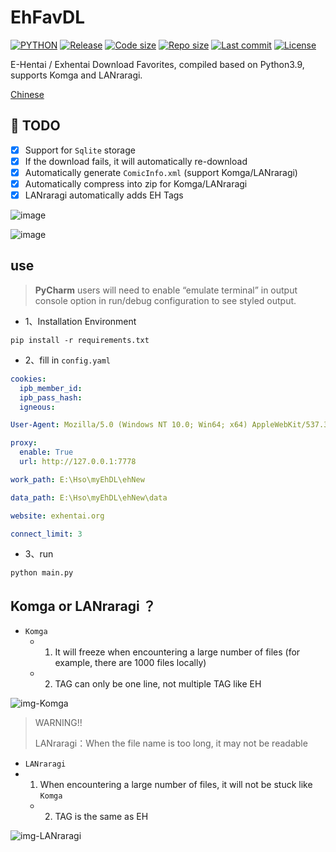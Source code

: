 # EhFavDL

[![PYTHON](https://img.shields.io/badge/Python-3.9-orange.svg)](https://www.python.org/)
[![Release](https://img.shields.io/github/v/release/eezd/EhFavDL)](https://github.com/eezd/EhFavDL/releases)
[![Code size](https://img.shields.io/github/languages/code-size/eezd/EhFavDL?color=blueviolet)](https://github.com/eezd/EhFavDL)
[![Repo size](https://img.shields.io/github/repo-size/eezd/EhFavDL?color=eb56fd)](https://github.com/eezd/EhFavDL)
[![Last commit](https://img.shields.io/github/last-commit/eezd/EhFavDL/main)](https://github.com/eezd/EhFavDL/commits/main)
[![License](https://img.shields.io/badge/license-MIT-yellowgreen.svg)](https://github.com/eezd/EhFavDL/blob/main/LICENSE)

E-Hentai / Exhentai Download Favorites, compiled based on Python3.9, supports Komga and LANraragi.

[Chinese](README.md)

## 📌 TODO

- [x] Support for `Sqlite` storage
- [x] If the download fails, it will automatically re-download
- [x] Automatically generate `ComicInfo.xml` (support Komga/LANraragi)
- [x] Automatically compress into zip for Komga/LANraragi
- [x] LANraragi automatically adds EH Tags

![image](https://github.com/eezd/EhFavDL/blob/main/Snipaste_2023-07-23_12-52-40.png)

![image](https://github.com/eezd/EhFavDL/blob/main/Snipaste_2023-07-23_12-53-07.png)

## use

> **PyCharm** users will need to enable “emulate terminal” in output console option in run/debug configuration to see
> styled output.

- 1、Installation Environment

```
pip install -r requirements.txt
```

- 2、fill in `config.yaml`

```yaml
cookies:
  ipb_member_id:
  ipb_pass_hash:
  igneous:

User-Agent: Mozilla/5.0 (Windows NT 10.0; Win64; x64) AppleWebKit/537.36 (KHTML, like Gecko) Chrome/112.0.0.0 Safari/537.36

proxy:
  enable: True
  url: http://127.0.0.1:7778

work_path: E:\Hso\myEhDL\ehNew

data_path: E:\Hso\myEhDL\ehNew\data

website: exhentai.org

connect_limit: 3
```

- 3、run

```shell
python main.py
```

## Komga or LANraragi ？

- `Komga`
  - 1.  It will freeze when encountering a large number of files (for example, there are 1000 files locally)
  - 2.  TAG can only be one line, not multiple TAG like EH

![img-Komga](https://github.com/eezd/EhFavDL/blob/main/img-Komga.png)

> WARNING!!
>
> LANraragi：When the file name is too long, it may not be readable

- `LANraragi`
- 1. When encountering a large number of files, it will not be stuck like `Komga`
  - 2.  TAG is the same as EH

![img-LANraragi](https://github.com/eezd/EhFavDL/blob/main/img-LANraragi.png)
